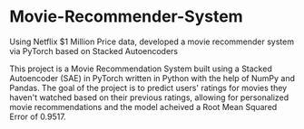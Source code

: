 # Movie-Recommender-System
Using Netflix $1 Million Price data, developed a movie recommender system via PyTorch based on Stacked Autoencoders

This project is a Movie Recommendation System built using a Stacked Autoencoder (SAE) in PyTorch written in Python with the help of NumPy and Pandas. The goal of the project is to predict users' ratings for movies they haven't watched based on their previous ratings, allowing for personalized movie recommendations and the model acheived a Root Mean Squared Error of 0.9517.
